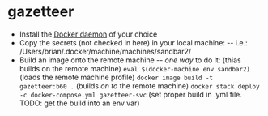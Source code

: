 # gazetteer

- Install the [Docker daemon](https://www.docker.com/get-started) of your choice 
- Copy the secrets (not checked in here) in your local machine:
  -- i.e.: /Users/brian/.docker/machine/machines/sandbar2/<secrets>
- Build an image onto the remote machine
  -- *one way* to do it: (thias builds on the remote machine)
  `eval $(docker-machine env sandbar2)` (loads the remote machine profile)
  `docker image build -t gazetteer:b60 .` (builds *on to* the remote machine)
  `docker stack deploy -c docker-compose.yml gazetteer-svc` (set proper build in .yml file. TODO: get the build into an env var)






